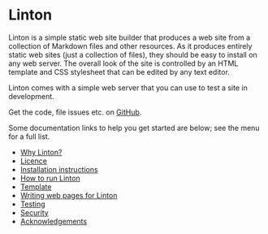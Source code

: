 # Linton

Linton is a simple static web site builder that produces a web site from a collection of Markdown files and other resources. As it produces entirely static web sites (just a collection of files), they should be easy to install on any web server. The overall look of the site is controlled by an HTML template and CSS stylesheet that can be edited by any text editor.

Linton comes with a simple web server that you can use to test a site in development.

Get the code, file issues etc. on [GitHub](https://github.com/rrthomas/linton).

Some documentation links to help you get started are below; see the menu for a full list.

+ [Why Linton?](<Why Linton%3F/index.html>)
+ [Licence](Licence/index.html)
+ [Installation instructions](Installation/index.html)
+ [How to run Linton](Invocation/index.html)
+ [Template](Template/index.html)
+ [Writing web pages for Linton](Conventions/index.html)
+ [Testing](Testing/index.html)
+ [Security](Security/index.html)
+ [Acknowledgements](Acknowledgements/index.html)
